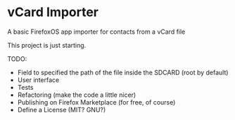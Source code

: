 vCard Importer
==============

A basic FirefoxOS app importer for contacts from a vCard file

This project is just starting.

TODO:

- Field to specified the path of the file inside the SDCARD (root by default)
- User interface
- Tests
- Refactoring (make the code a little nicer)
- Publishing on Firefox Marketplace (for free, of course)
- Define a License (MIT? GNU?)